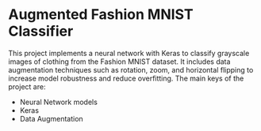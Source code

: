 # Augmented Fashion MNIST Classifier

This project implements a neural network with Keras to classify grayscale images of clothing from the Fashion MNIST dataset. It includes data augmentation techniques such as rotation, zoom, and horizontal flipping to increase model robustness and reduce overfitting.
The main keys of the project are:

* Neural Network models
* Keras
* Data Augmentation